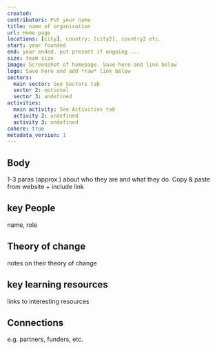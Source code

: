```yaml
---
created:
contributors: Put your name
title: name of organisation
url: Home page
locations: [city], country; [city2], country2 etc.
start: year founded
end: year ended. put present if ongoing ...
size: team size
image: Screenshot of homepage. Save here and link below
logo: Save here and add *raw* link below
sectors:
  main sector: See Sectors tab
  sector 2: optional
  sector 3: undefined
activities: 
  main activity: See Activities tab
  activity 2: undefined
  activity 3: undefined
cohere: true
metadata_version: 1
---
```



## Body

1-3 paras (approx.) about who they are and what they do. Copy & paste from website + include link

## key People

name, role

## Theory of change

notes on their theory of change

## key learning resources

links to interesting resources

## Connections

e.g. partners, funders, etc.


